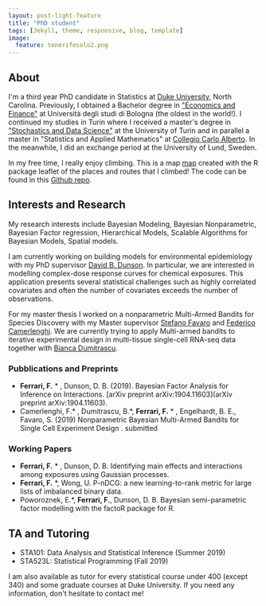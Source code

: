 ```yaml
---
layout: post-light-feature
title: "PhD student"
tags: [Jekyll, theme, responsive, blog, template]
image:
  feature: tenerifesolo2.png
---
```


## About
I'm a third year PhD candidate in Statistics at [Duke University](http://stat.duke.edu), North Carolina. Previously, I obtained a Bachelor degree in ["Economics and Finance"](http://corsi.unibo.it/1cycle/EconomicsFinance/Pages/default.aspx) at Università degli studi di Bologna (the oldest in the world!). I continued my studies in Turin where I received a master's degree in ["Stochastics and Data Science"](http://www.master-sds.unito.it/do/home.pl) at the University of Turin and in parallel a master in "Statistics and Applied Mathematics" at [Collegio Carlo Alberto](http://carloalberto.org). In the meanwhile, I did an exchange period at the University of Lund, Sweden. 

In my free time, I really enjoy climbing. This is a map [map](https://fedfer.shinyapps.io/climbing/) created with the R package leaflet of the places and routes that I climbed! The code can be found in this [Github repo](https://github.com/fedfer/climbing/).


## Interests and Research  

My research interests include Bayesian Modeling, Bayesian Nonparametric, Bayesian Factor regression, Hierarchical Models, Scalable Algorithms for Bayesian Models, Spatial models.

I am currently working on building models for environmental epidemiology with my PhD supervisor [David B. Dunson](https://www2.stat.duke.edu/~dunson/). In particular, we are interested in modelling complex-dose response curves for chemical exposures. This application presents several statistical challenges such as highly correlated covariates and often the number of covariates exceeds the number of observations.

For my master thesis I worked on a nonparametric Multi-Armed Bandits for Species Discovery with my Master supervisor [Stefano Favaro](http://www.carloalberto.org/people/faculty/fellows/favaro/) and [Federico Camerlenghi](http://www-dimat.unipv.it/~camerlenghi/). We are currently trying to apply Multi-armed bandits to iterative experimental design in multi-tissue single-cell RNA-seq data together with [Bianca Dumitrascu](https://b2du.github.io/). 

### Pubblications and Preprints

* **Ferrari, F.**  * , Dunson, D. B. (2019). Bayesian Factor Analysis for Inference on Interactions. [arXiv preprint arXiv:1904.11603](arXiv preprint arXiv:1904.11603).
* Camerlenghi, F.* , Dumitrascu, B.*, **Ferrari, F.** * , Engelhardt, B. E., Favaro, S. (2019) Nonparametric Bayesian Multi-Armed Bandits for Single Cell Experiment Design . submitted

### Working Papers

* **Ferrari, F.** * , Dunson, D. B. Identifying main effects and interactions among exposures using Gaussian processes.
* **Ferrari, F.** *, Wong, U. P-nDCG: a new learning-to-rank metric for large lists of imbalanced binary data.
* Poworoznek, E.*, **Ferrari, F.**, Dunson, D. B. Bayesian semi-parametric factor modelling with the factoR package for R.

## TA and Tutoring
* STA101: Data Analysis and Statistical Inference (Summer 2019)
* STA523L: Statistical Programming (Fall 2019)

I am also available as tutor for every statistical course under 400 (except 340) and some graduate courses at Duke University. If you need any information, don't hesitate to contact me! 
